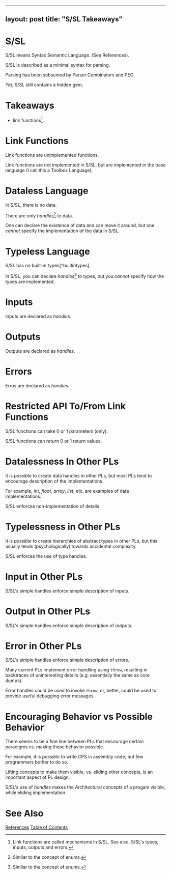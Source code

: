 
---
layout: post
title:  "S/SL Takeaways"
---
# S/SL

S/SL means Syntax Semantic Language.  (See References).

S/SL is described as a minimal syntax for parsing.  

Parsing has been subsumed by Parser Combinators and PEG.

Yet, S/SL still contains a hidden gem.

# Takeaways

- link functions[^mech].

[^mech]: Link functions are called mechanisms in S/SL.  See also, S/SL's types, inputs, outputs and errors.

# Link Functions
Link functions are unimplemented functions.

Link functions are not implemented in S/SL, but are implemented in the base language (I call this a Toolbox Language).

# Dataless Language

In S/SL, there is no data.

There are only _handles_[^enums] to data.

One can declare the existence of data and can move it around, but one _cannot_ specify the implementation of the data in S/SL.

[^enums]: Similar to the concept of enums.

# Typeless Language
S/SL has no built-in types[^builtintypes].

In S/SL, you can declare _handles_[^enums] to types, but you _cannot_ specify how the types are implemented.

# Inputs
Inputs are declared as _handles_.
# Outputs
Outputs are declared as _handles_.
# Errors
Erros are declared as _handles_.

[^buildinttypes]: This is not entirely true, but is a useful approximation for this essay.

# Restricted API To/From Link Functions

S/SL functions can take 0 or 1 parameters (only).

S/SL functions can return 0 or 1 return values.

# Datalessness In Other PLs
It is _possible_ to create data handles in other PLs, but most PLs tend to encourage description of the implementations.

For example, _int_, _float_, _array_, _list_, etc. are examples of data implementations.

S/SL enforces non-implementation of details

# Typelessness in Other PLs
It is _possible_ to create hierarchies of abstract types in other PLs, but this usually tends (psychologically) towards accidental complexity.

S/SL enforces the use of type handles.

# Input in Other PLs

S/SL's simple handles enforce simple description of inputs.

# Output in Other PLs

S/SL's simple handles enforce simple description of outputs.

# Error in Other PLs

S/SL's simple handles enforce simple description of errors.

Many current PLs implement error handling using `throw`, resulting in backtraces of uninteresting details (e.g. essentially the same as core dumps).

Error handles could be used to invoke `throw`, or, better, could be used to provide useful debugging error messages.

# Encouraging Behavior vs Possible Behavior
There seems to be a fine line between PLs that encourage certain paradigms vs. making those behavior possible.

For example, it is _possible_ to write CPS in assembly code, but few programmers bother to do so.

Lifting concepts to make them visible, vs. eliding other concepts, is an important aspect of PL design.

S/SL's use of _handles_ makes the Architectural concepts of a progam visible, while eliding implementation.

# See Also

[References](https://guitarvydas.github.io/2021/01/14/References.html)
[Table of Contents](https://guitarvydas.github.io/2021/05/14/Table-Of-Contents.html)


<script src="https://utteranc.es/client.js" 
        repo="guitarvydas/guitarvydas.github.io" 
        issue-term="pathname" 
        theme="github-light" 
        crossorigin="anonymous" 
        async> 
</script> 
